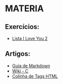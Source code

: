 # MATERIA

## Exercícios:

 - [Lista I Love You 2](https://github.com/3rdglaz/0025/blob/main/MATERIA/LISTA%20I%20LOVE%20YOU%202.md)

## Artigos:

- [Guia de Markdown](https://docs.pipz.com/central-de-ajuda/learning-center/guia-basico-de-markdown/#open)
- [Wiki - C](https://pt.wikibooks.org/wiki/Programar_em_C)
- [Colinha de Tags HTML](https://www.softwaretestinghelp.com/html-cheat-sheet/)
